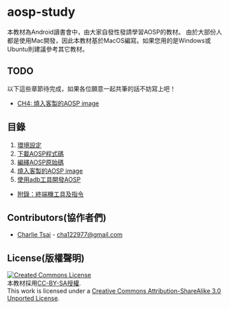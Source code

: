 # aosp-study
本教材為Android讀書會中，由大家自發性發請學習AOSP的教材。
由於大部份人都是使用Mac開發，因此本教材基於MacOS編寫。如果您用的是Windows或Ubuntu則建議參考其它教材。

## TODO
以下這些章節待完成，如果各位願意一起共筆的話不妨寫上吧！

* [CH4: 燒入客製的AOSP image](/ch4_flash)


## 目錄

1. [環境設定](/ch1_setup)
2. [下載AOSP程式碼](/ch2_download)
3. [編繹AOSP原始碼](/ch3_build)
4. [燒入客製的AOSP image](/ch4_flash)
5. [使用adb工具開發AOSP](/ch5_adb)

* [附錄：終端機工具及指令](/appendix/cli-tools)

## Contributors(協作者們)

* [Charlie Tsai](https://github.com/chatea) - cha122977@gmail.com

## License(版權聲明)

[![Created Commons License](https://i.creativecommons.org/l/by-sa/3.0/88x31.png)](http://creativecommons.org/licenses/by-sa/3.0/)
<br>
本教材採用[CC-BY-SA授權](http://creativecommons.org/licenses/by-sa/3.0/).
<br>
This work is licensed under a [Creative Commons Attribution-ShareAlike 3.0 Unported License](http://creativecommons.org/licenses/by-sa/3.0/).
